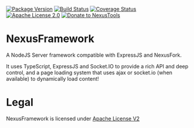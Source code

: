 [![Package Version](https://img.shields.io/npm/v/nexusframework.svg)](https://www.npmjs.org/package/nexusframework) [![Build Status](https://travis-ci.org/NexusFramework/NexusFramework.svg)](https://travis-ci.org/NexusFramework/NexusFramework) [![Coverage Status](https://img.shields.io/coveralls/NexusFramework/NexusFramework.svg)](https://coveralls.io/r/NexusFramework/NexusFramework) [![Apache License 2.0](https://img.shields.io/badge/license-APACHE2-blue.svg)](https://www.apache.org/licenses/LICENSE-2.0.html) [![Donate to NexusTools](https://img.shields.io/badge/donate-nexustools-yellow.svg?longCache=true)](https://nexustools.com/donate/?p=NexusFrameworkJS)

NexusFramework
==============
A NodeJS Server framework compatible with ExpressJS and NexusFork.

It uses TypeScript, ExpressJS and Socket.IO to provide a rich API and deep control,
and a page loading system that uses ajax or socket.io (when available) to dynamically load content!

Legal
=====
NexusFramework is licensed under [Apache License V2](LICENSE.md)
